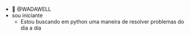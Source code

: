 - 👋 @WADAWELL
- sou iniciante
  - Estou buscando em python uma maneira de resolver problemas do dia a dia 

